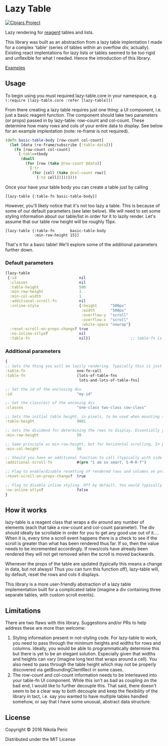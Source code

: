 # Lazy Table

[![Clojars Project](http://clojars.org/lazy-table/latest-version.svg)](https://clojars.org/lazy-table)

Lazy rendering for [reagent](https://github.com/reagent-project/reagent) tables and lists.

This library was built as an abstraction from a lazy table implentation I made for a complex 'table' (series of tables within an overflow div, actually). Existing react implentations for lazy lists or tables seemed to be too rigid and unflexible for what I needed. Hence the introduction of this library.

[Examples](https://github.com/nikolap/lazy-table-examples)

## Usage

To begin using you must required lazy-table.core in your namespace, e.g. `(:require [lazy-table.core :refer [lazy-table]])`

From there creating a lazy table requires just one thing: a UI component, i.e. just a basic reagent function. The component should take two parameters (or props) passed in by lazy-table: row-count and col-count. These determine how many rows and cols of your entire data to display. See below for an example implentation (note: re-frame is not required).

```clojure
(defn basic-table-body [row-count col-count]
  (let [data (re-frame/subscribe [:table-data])]
    (fn [row-count col-count]
      [:table>tbody
       (doall
         (for [row (take @row-count @data)]
           [:tr
            (for [cell (take @col-count row)]
              [:td cell])]))])))
``` 

Once your have your table body you can create a table just by calling

```
[lazy-table {:table-fn basic-table-body}]
```

However, you'll likely notice that it's not too lazy a table. This is because of some of our default parameters (see later below). We will need to set some styling information about our table/list in order for it to lazily render. Let's assume that our table row height will be roughly 15px.

```
[lazy-table {:table-fn       basic-table-body
             :min-row-height 15}]
```

That's it for a basic table! We'll explore some of the additional parameters further down.

### Default parameters
```clojure
[lazy-table
 {:id                            nil
  :classes                       nil
  :table-height                  500
  :min-row-height                1
  :min-col-width                 1
  :additional-scroll-fn          nil
  :inline-style                  {:height      "500px"
                                  :width       "500px"
                                  :overflow-y  "scroll"
                                  :overflow-x  "scroll"
                                  :white-space "nowrap"}
  :reset-scroll-on-props-change? true
  :no-inline-stlye?              nil
  :table-fn                      nil}] 					;; table-fn is required!
```

### Additional parameters
```clojure
{
;; Sets the thing you will be lazily rendering. Typically this is just a function, but let's say you want several elements to be wrapped here, you can pass through a list of functions
:table-fn 						one-fn-call
:table-fn						[lots-of-table-fns 
								 lots-and-lots-of-table-fns]

;; Set the id of the enclosing div
:id 							"my-id"

;; Set the class(es) of the encosing div
:classes 						"one-class two-class cow-class"

;; Sets the initial table height, in pixels, to be used when mounting the component. This should, generally speaking, be the height of your container div
:table-height 					9001

;; Sets the dividend for determining the rows to display. Essentially you take the height of the table + scrolled value and divide by this value. In pixels
:min-row-height					50

;; Same principle as min-row-height, but for horizontal scrolling. In pixels
:min-col-height					50

;; Should you have an additional function to call (typically with side effects) during the on-scroll event for the container div, you can enter it here
:additional-scroll-fn 			#(prn "I am so smart, S-M-R-T")

;; Flag to enable/disable resetting of rendered rows and columns on props change. On by default
:reset-scroll-on-props-change? 	true

;; Flag to disable inline styling. Off by default. You would typically turn this on if you have CSS styling ready for your container div and are assigning it via classes or ids.
:no-inline-stlye? 				false
}
```

## How it works

lazy-table is a reagent class that wraps a div around any number of elements (each that take a row-count and col-count parameter).  The div should ideally be scrollable in order for you to get any good use out of it.... When it is, every time a scroll event happens there is a check to see if the scroll is greater than what has been rendered thus far. If so, then the value needs to be incremented accordingly. If rows/cols have already been rendered they will not get removed when the scroll is moved backwards.

Whenever the props of the table are updated (typically this means a change in data, but not always! Thus you can turn this function off), lazy-table will, by default, reset the rows and cols it displays.

This library is a more user-friendly abstraction of a lazy table implementation built for a complicated table (imagine a div containing three separate tables, with custom scroll events).

## Limitations

There are two flaws with this library. Suggestions and/or PRs to help address these are more than welcome:

1. Styling information present in not-styling code. For lazy-table to work, you need to pass through the minimum heights and widths for rows and columns. Ideally, you would be able to programmatically determine this but there is yet to be an elegant solution. Especially given that widths and heights can vary (imagine long text that wraps around a cell). You also need to pass through the table height which may not be properly discovered via getBoundingClientRect in some cases.
2. The row-count and col-count information needs to be interleaved into your table-fn UI component. While this isn't as bad as coupling on the bad end, I would like to further decouple this. That said, there doesn't seem to be a clear way to both decouple and keep the flexibility of the library in tact, i.e. say you wanted to have multiple tables handled somehow, or say that I have some unusual, abstract data structure.

## License

Copyright © 2016 Nikola Peric

Distributed under the MIT License
